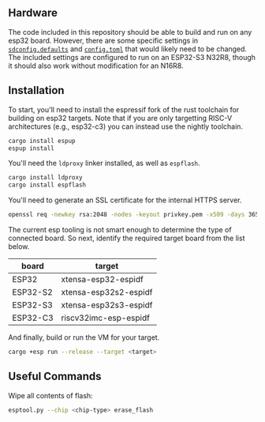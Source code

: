## Hardware

The code included in this repository should be able to build and run on any esp32 board.
However, there are some specific settings in [`sdconfig.defaults`](sdkconfig.defaults) and [`config.toml`](.cargo/config.toml) that would likely need to be changed.
The included settings are configured to run on an ESP32-S3 N32R8, though it should also work without modification for an N16R8.

## Installation

To start, you'll need to install the espressif fork of the rust toolchain for building on esp32 targets.
Note that if you are only targetting RISC-V architectures (e.g., esp32-c3) you can instead use the nightly toolchain.

```sh
cargo install espup
espup install
```

You'll need the `ldproxy` linker installed, as well as `espflash`.

```sh
cargo install ldproxy
cargo install espflash
```

You'll need to generate an SSL certificate for the internal HTTPS server.

```sh
openssl req -newkey rsa:2048 -nodes -keyout privkey.pem -x509 -days 3650 -out cacert.pem -subj "/CN=NetsBlox VM ESP32"
```

The current esp tooling is not smart enough to determine the type of connected board.
So next, identify the required target board from the list below.

| board | target |
| ----- | ------ |
| ESP32 | xtensa-esp32-espidf |
| ESP32-S2 | xtensa-esp32s2-espidf |
| ESP32-S3 | xtensa-esp32s3-espidf |
| ESP32-C3 | riscv32imc-esp-espidf |

And finally, build or run the VM for your target.

```sh
cargo +esp run --release --target <target>
```

## Useful Commands

Wipe all contents of flash:

```sh
esptool.py --chip <chip-type> erase_flash
```
